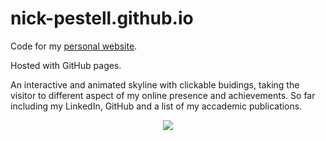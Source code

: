 # nick-pestell.github.io

Code for my [personal website](https://nick-pestell.github.io). 

Hosted with GitHub pages.

An interactive and animated skyline with clickable buidings, taking the visitor to different aspect of my online presence and achievements. So far including my LinkedIn, GitHub and a list of my accademic publications.

<p align="center">
  <img src= "https://github.com/nick-pestell/nick-pestell.github.io/assets/10742324/34e67bb0-b389-490a-945a-ad3cdc73f8d3" />
</p>
